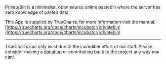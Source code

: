 PrivateBin is a minimalist, open source online pastebin where the server has zero knowledge of pasted data.

This App is supplied by TrueCharts, for more information visit the manual: [https://truecharts.org/docs/charts/incubator/privatebin](https://truecharts.org/docs/charts/incubator/privatebin)

---

TrueCharts can only exist due to the incredible effort of our staff.
Please consider making a [donation](https://truecharts.org/docs/about/sponsor) or contributing back to the project any way you can!
